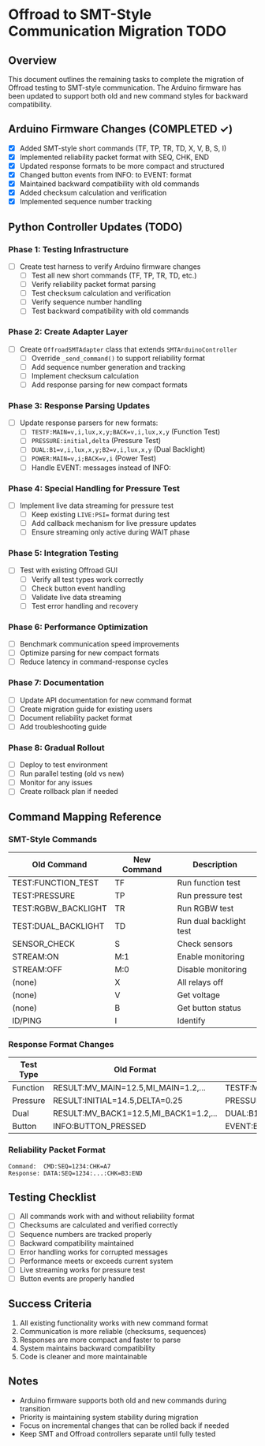 # Offroad to SMT-Style Communication Migration TODO

## Overview
This document outlines the remaining tasks to complete the migration of Offroad testing to SMT-style communication. The Arduino firmware has been updated to support both old and new command styles for backward compatibility.

## Arduino Firmware Changes (COMPLETED ✓)
- [x] Added SMT-style short commands (TF, TP, TR, TD, X, V, B, S, I)
- [x] Implemented reliability packet format with SEQ, CHK, END
- [x] Updated response formats to be more compact and structured
- [x] Changed button events from INFO: to EVENT: format
- [x] Maintained backward compatibility with old commands
- [x] Added checksum calculation and verification
- [x] Implemented sequence number tracking

## Python Controller Updates (TODO)

### Phase 1: Testing Infrastructure
- [ ] Create test harness to verify Arduino firmware changes
  - [ ] Test all new short commands (TF, TP, TR, TD, etc.)
  - [ ] Verify reliability packet format parsing
  - [ ] Test checksum calculation and verification
  - [ ] Verify sequence number handling
  - [ ] Test backward compatibility with old commands

### Phase 2: Create Adapter Layer
- [ ] Create `OffroadSMTAdapter` class that extends `SMTArduinoController`
  - [ ] Override `_send_command()` to support reliability format
  - [ ] Add sequence number generation and tracking
  - [ ] Implement checksum calculation
  - [ ] Add response parsing for new compact formats

### Phase 3: Response Parsing Updates
- [ ] Update response parsers for new formats:
  - [ ] `TESTF:MAIN=v,i,lux,x,y;BACK=v,i,lux,x,y` (Function Test)
  - [ ] `PRESSURE:initial,delta` (Pressure Test)
  - [ ] `DUAL:B1=v,i,lux,x,y;B2=v,i,lux,x,y` (Dual Backlight)
  - [ ] `POWER:MAIN=v,i;BACK=v,i` (Power Test)
  - [ ] Handle EVENT: messages instead of INFO:

### Phase 4: Special Handling for Pressure Test
- [ ] Implement live data streaming for pressure test
  - [ ] Keep existing `LIVE:PSI=` format during test
  - [ ] Add callback mechanism for live pressure updates
  - [ ] Ensure streaming only active during WAIT phase

### Phase 5: Integration Testing
- [ ] Test with existing Offroad GUI
  - [ ] Verify all test types work correctly
  - [ ] Check button event handling
  - [ ] Validate live data streaming
  - [ ] Test error handling and recovery

### Phase 6: Performance Optimization
- [ ] Benchmark communication speed improvements
- [ ] Optimize parsing for new compact formats
- [ ] Reduce latency in command-response cycles

### Phase 7: Documentation
- [ ] Update API documentation for new command format
- [ ] Create migration guide for existing users
- [ ] Document reliability packet format
- [ ] Add troubleshooting guide

### Phase 8: Gradual Rollout
- [ ] Deploy to test environment
- [ ] Run parallel testing (old vs new)
- [ ] Monitor for any issues
- [ ] Create rollback plan if needed

## Command Mapping Reference

### SMT-Style Commands
| Old Command | New Command | Description |
|------------|-------------|-------------|
| TEST:FUNCTION_TEST | TF | Run function test |
| TEST:PRESSURE | TP | Run pressure test |
| TEST:RGBW_BACKLIGHT | TR | Run RGBW test |
| TEST:DUAL_BACKLIGHT | TD | Run dual backlight test |
| SENSOR_CHECK | S | Check sensors |
| STREAM:ON | M:1 | Enable monitoring |
| STREAM:OFF | M:0 | Disable monitoring |
| (none) | X | All relays off |
| (none) | V | Get voltage |
| (none) | B | Get button status |
| ID/PING | I | Identify |

### Response Format Changes
| Test Type | Old Format | New Format |
|-----------|------------|------------|
| Function | RESULT:MV_MAIN=12.5,MI_MAIN=1.2,... | TESTF:MAIN=12.5,1.2,2500,0.45,0.41;BACK=... |
| Pressure | RESULT:INITIAL=14.5,DELTA=0.25 | PRESSURE:14.5,0.25 |
| Dual | RESULT:MV_BACK1=12.5,MI_BACK1=1.2,... | DUAL:B1=12.5,1.2,2500,0.45,0.41;B2=... |
| Button | INFO:BUTTON_PRESSED | EVENT:BUTTON_PRESSED |

### Reliability Packet Format
```
Command:  CMD:SEQ=1234:CHK=A7
Response: DATA:SEQ=1234:...:CHK=B3:END
```

## Testing Checklist
- [ ] All commands work with and without reliability format
- [ ] Checksums are calculated and verified correctly
- [ ] Sequence numbers are tracked properly
- [ ] Backward compatibility maintained
- [ ] Error handling works for corrupted messages
- [ ] Performance meets or exceeds current system
- [ ] Live streaming works for pressure test
- [ ] Button events are properly handled

## Success Criteria
1. All existing functionality works with new command format
2. Communication is more reliable (checksums, sequences)
3. Responses are more compact and faster to parse
4. System maintains backward compatibility
5. Code is cleaner and more maintainable

## Notes
- Arduino firmware supports both old and new commands during transition
- Priority is maintaining system stability during migration
- Focus on incremental changes that can be rolled back if needed
- Keep SMT and Offroad controllers separate until fully tested